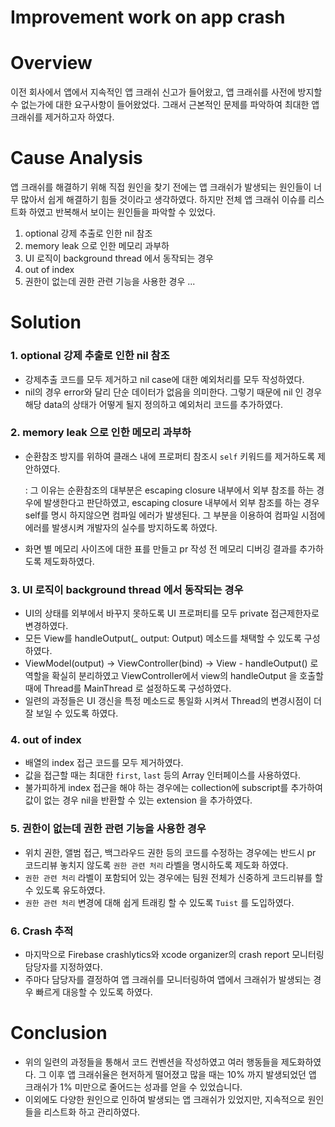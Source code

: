 # Improvement work on app crash

# Overview

이전 회사에서 앱에서 지속적인 앱 크래쉬 신고가 들어왔고, 앱 크래쉬를 사전에 방지할 수 없는가에 대한 요구사항이 들어왔었다.
그래서 근본적인 문제를 파악하여 최대한 앱 크래쉬를 제거하고자 하였다. 

# Cause Analysis

앱 크래쉬를 해결하기 위해 직접 원인을 찾기 전에는 앱 크래쉬가 발생되는 원인들이 너무 많아서 쉽게 해결하기 힘들 것이라고 생각하였다. 하지만 전체 앱 크래쉬 이슈를 리스트화 하였고 반복해서 보이는 원인들을 파악할 수 있었다.

1. optional 강제 추출로 인한 nil 참조
2. memory leak 으로 인한 메모리 과부하
3. UI 로직이 background thread 에서 동작되는 경우
4. out of index
5. 권한이 없는데 권한 관련 기능을 사용한 경우
...

# Solution

### 1. optional 강제 추출로 인한 nil 참조
- 강제추출 코드를 모두 제거하고 nil case에 대한 예외처리를 모두 작성하였다.
- nil의 경우 error와 달리 단순 데이터가 없음을 의미한다. 그렇기 때문에 nil 인 경우 해당 data의 상태가 어떻게 될지 정의하고 예외처리 코드를 추가하였다.

### 2. memory leak 으로 인한 메모리 과부하
- 순환참조 방지를 위하여 클래스 내에 프로퍼티 참조시 `self` 키워드를 제거하도록 제안하였다.

  : 그 이유는 순환참조의 대부분은 escaping closure 내부에서 외부 참조를 하는 경우에 발생한다고 판단하였고, escaping closure 내부에서 외부 참조를 하는 경우 self를 명시 하지않으면 컴파일 에러가 발생된다. 
  그 부분을 이용하여 컴파일 시점에 에러를 발생시켜 개발자의 실수를 방지하도록 하였다.

- 화면 별 메모리 사이즈에 대한 표를 만들고 pr 작성 전 메모리 디버깅 결과를 추가하도록 제도화하였다.

### 3. UI 로직이 background thread 에서 동작되는 경우
- UI의 상태를 외부에서 바꾸지 못하도록 UI 프로퍼티를 모두 private 접근제한자로 변경하였다.
- 모든 View를 handleOutput(_ output: Output) 메소드를 채택할 수 있도록 구성하였다.
- ViewModel(output) → ViewController(bind) → View - handleOutput() 로 역할을 확실히 분리하였고 ViewController에서 view의 handleOutput 을 호출할 때에 Thread를 MainThread 로 설정하도록 구성하였다.
- 일련의 과정들은 UI 갱신을 특정 메소드로 통일화 시켜서 Thread의 변경시점이 더 잘 보일 수 있도록 하였다. 

### 4. out of index
- 배열의 index 접근 코드를 모두 제거하였다.
- 값을 접근할 때는 최대한 `first`, `last` 등의 Array 인터페이스를 사용하였다.
- 불가피하게 index 접근을 해야 하는 경우에는 collection에 subscript를 추가하여 값이 없는 경우 nil을 반환할 수 있는 extension 을 추가하였다. 
    
### 5. 권한이 없는데 권한 관련 기능을 사용한 경우
- 위치 권한, 앨범 접근, 백그라우드 권한 등의 코드를 수정하는 경우에는 반드시 pr 코드리뷰 놓치지 않도록 `권한 관련 처리` 라벨을 명시하도록 제도화 하였다.
- `권한 관련 처리` 라벨이 포함되어 있는 경우에는 팀원 전체가 신중하게 코드리뷰를 할 수 있도록 유도하였다.
- `권한 관련 처리` 변경에 대해 쉽게 트래킹 할 수 있도록 `Tuist` 를 도입하였다.  

### 6. Crash 추적
- 마지막으로 Firebase crashlytics와 xcode organizer의 crash report 모니터링 담당자를 지정하였다.
- 주마다 담당자를 결정하여 앱 크래쉬를 모니터링하여 앱에서 크래쉬가 발생되는 경우 빠르게 대응할 수 있도록 하였다. 

# Conclusion
- 위의 일련의 과정들을 통해서 코드 컨벤션을 작성하였고 여러 행동들을 제도화하였다. 그 이후 앱 크래쉬율은 현저하게 떨어졌고 많을 때는 10% 까지 발생되었던 앱 크래쉬가 1% 미만으로 줄어드는 성과를 얻을 수 있었습니다.
- 이외에도 다양한 원인으로 인하여 발생되는 앱 크래쉬가 있었지만, 지속적으로 원인들을 리스트화 하고 관리하였다.